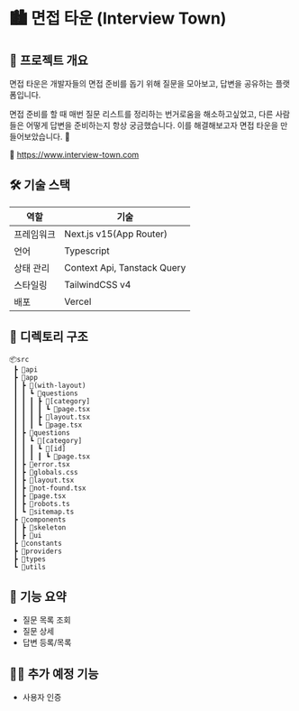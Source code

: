 # 🏙️ 면접 타운 (Interview Town)

## 📖 프로젝트 개요

면접 타운은 개발자들의 면접 준비를 돕기 위해 질문을 모아보고, 답변을 공유하는 플랫폼입니다.

면접 준비를 할 때 매번 질문 리스트를 정리하는 번거로움을 해소하고싶었고, 다른 사람들은 어떻게 답변을 준비하는지 항상 궁금했습니다. 이를 해결해보고자 면접 타운을 만들어보았습니다. 🥳

🔗 https://www.interview-town.com

## 🛠️ 기술 스택

| 역할    | 기술                          |
|-------|-----------------------------|
| 프레임워크 | Next.js v15(App Router)     |
| 언어    | Typescript                  |
| 상태 관리 | Context Api, Tanstack Query |
| 스타일링  | TailwindCSS v4              |
| 배포    | Vercel                      |

## 📂 디렉토리 구조

```
📦src
 ┣ 📂api
 ┣ 📂app
 ┃ ┣ 📂(with-layout)
 ┃ ┃ ┗ 📂questions
 ┃ ┃ ┃ ┣ 📂[category]
 ┃ ┃ ┃ ┃ ┗ 📜page.tsx
 ┃ ┃ ┃ ┣ 📜layout.tsx
 ┃ ┃ ┃ ┗ 📜page.tsx
 ┃ ┣ 📂questions
 ┃ ┃ ┗ 📂[category]
 ┃ ┃ ┃ ┗ 📂[id]
 ┃ ┃ ┃ ┃ ┗ 📜page.tsx
 ┃ ┣ 📜error.tsx
 ┃ ┣ 📜globals.css
 ┃ ┣ 📜layout.tsx
 ┃ ┣ 📜not-found.tsx
 ┃ ┣ 📜page.tsx
 ┃ ┣ 📜robots.ts
 ┃ ┗ 📜sitemap.ts
 ┣ 📂components
 ┃ ┣ 📂skeleton
 ┃ ┣ 📂ui
 ┣ 📂constants
 ┣ 📂providers
 ┣ 📂types
 ┗ 📂utils
```

## 🚀 기능 요약

- 질문 목록 조회
- 질문 상세
- 답변 등록/목록

## 🏃‍♀️ 추가 예정 기능

- 사용자 인증